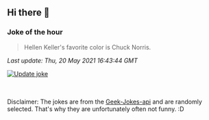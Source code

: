 ## Hi there 👋

### Joke of the hour
<!-- joke -->
>Hellen Keller's favorite color is Chuck Norris.
<!-- /joke -->

*Last update: Thu, 20 May 2021 16:43:44 GMT*

[![Update joke](https://github.com/nclskfm/nclskfm/actions/workflows/joke.yml/badge.svg)](https://github.com/nclskfm/nclskfm/actions/workflows/joke.yml)

<br><br>
Disclaimer: The jokes are from the [Geek-Jokes-api](https://github.com/sameerkumar18/geek-joke-api) and are randomly selected. That's why they are unfortunately often not funny. :D
